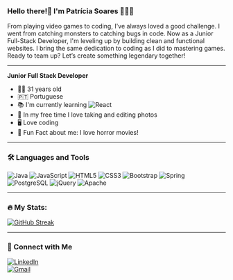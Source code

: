 ### Hello there!👋 I'm Patrícia Soares 👩🏻‍💻 

From playing video games to coding, I've always loved a good challenge. I went from catching monsters to catching bugs in code. Now as a Junior Full-Stack Developer, I'm leveling up by building clean and functional websites. I bring the same dedication to coding as I did to mastering games. Ready to team up? Let’s create something legendary together!

---

**Junior Full Stack Developer**  

- 👩🏻 31 years old
- 🇵🇹 Portuguese  
- 📚 I'm currently learning ![React](https://img.shields.io/badge/React-%2361DAFB.svg?style=for-the-badge&logo=react&logoColor=black)  
- 📸 In my free time I love taking and editing photos
- 🖥️ Love coding  
- 🎥 Fun Fact about me: I love horror movies!  

---

### 🛠 Languages and Tools  
![Java](https://img.shields.io/badge/Java-%23ED8B00.svg?style=for-the-badge&logo=java&logoColor=white) ![JavaScript](https://img.shields.io/badge/JavaScript-%23F7DF1E.svg?style=for-the-badge&logo=javascript&logoColor=black) ![HTML5](https://img.shields.io/badge/HTML5-%23E34F26.svg?style=for-the-badge&logo=html5&logoColor=white) ![CSS3](https://img.shields.io/badge/CSS3-%231572B6.svg?style=for-the-badge&logo=css3&logoColor=white) ![Bootstrap](https://img.shields.io/badge/Bootstrap-%23563D7C.svg?style=for-the-badge&logo=bootstrap&logoColor=white) ![Spring](https://img.shields.io/badge/Spring-%236DB33F.svg?style=for-the-badge&logo=spring&logoColor=white) ![PostgreSQL](https://img.shields.io/badge/PostgreSQL-%23336791.svg?style=for-the-badge&logo=postgresql&logoColor=white) ![jQuery](https://img.shields.io/badge/jQuery-%230769AD.svg?style=for-the-badge&logo=jquery&logoColor=white) ![Apache](https://img.shields.io/badge/Apache-%23D22128.svg?style=for-the-badge&logo=apache&logoColor=white)  

---

### 🔥 My Stats:  
[![GitHub Streak](https://github-readme-streak-stats.herokuapp.com?user=PatriciaS16&theme=sunset-gradient&short_numbers=true)](https://git.io/streak-stats)

---

### 🤝 Connect with Me  
[![LinkedIn](https://img.shields.io/badge/LinkedIn-%230077B5.svg?style=for-the-badge&logo=linkedin&logoColor=white)](https://www.linkedin.com/in/patriciasoaresdev/)  
[![Gmail](https://img.shields.io/badge/Gmail-D14836?style=for-the-badge&logo=gmail&logoColor=white)](mailto:patriciadebabo@gmail.com)  
